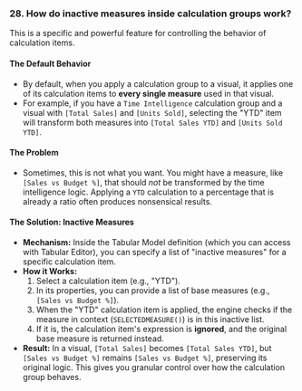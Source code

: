 ### 28. How do **inactive measures** inside calculation groups work?

This is a specific and powerful feature for controlling the behavior of calculation items.

#### The Default Behavior
*   By default, when you apply a calculation group to a visual, it applies one of its calculation items to **every single measure** used in that visual.
*   For example, if you have a `Time Intelligence` calculation group and a visual with `[Total Sales]` and `[Units Sold]`, selecting the "YTD" item will transform both measures into `[Total Sales YTD]` and `[Units Sold YTD]`.

#### The Problem
*   Sometimes, this is not what you want. You might have a measure, like `[Sales vs Budget %]`, that should *not* be transformed by the time intelligence logic. Applying a `YTD` calculation to a percentage that is already a ratio often produces nonsensical results.

#### The Solution: Inactive Measures
*   **Mechanism:** Inside the Tabular Model definition (which you can access with Tabular Editor), you can specify a list of "inactive measures" for a specific calculation item.
*   **How it Works:**
    1.  Select a calculation item (e.g., "YTD").
    2.  In its properties, you can provide a list of base measures (e.g., `[Sales vs Budget %]`).
    3.  When the "YTD" calculation item is applied, the engine checks if the measure in context (`SELECTEDMEASURE()`) is in this inactive list.
    4.  If it is, the calculation item's expression is **ignored**, and the original base measure is returned instead.
*   **Result:** In a visual, `[Total Sales]` becomes `[Total Sales YTD]`, but `[Sales vs Budget %]` remains `[Sales vs Budget %]`, preserving its original logic. This gives you granular control over how the calculation group behaves.
